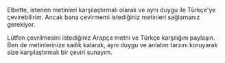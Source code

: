 Elbette, istenen metinleri karşılaştırmalı olarak ve aynı duygu ile Türkçe'ye çevirebilirim. Ancak bana çevirmemi istediğiniz metinleri sağlamanız gerekiyor.

Lütfen çevrilmesini istediğiniz Arapça metni ve Türkçe karşılığını paylaşın. Ben de metinlerinize sadık kalarak, aynı duygu ve anlatım tarzını koruyarak size karşılaştırmalı bir çeviri sunayım.